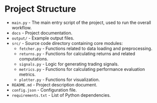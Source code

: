 # Project Structure

- `main.py` - The main entry script of the project, used to run the overall workflow.
- `docs` - Project documentation.
- `output/` - Example output files.
- `src/` - Source code directory containing core modules:
    - `fetcher.py` - Functions related to data loading and preprocessing.
    - `returns.py` - Functions for calculating returns and related computations.
    - `signals.py` - Logic for generating trading signals.
    - `metrics.py` - Functions for calculating performance evaluation metrics.
    - `plotter.py` - Functions for visualization.
- `README.md` - Project description document.
- `config.json` - Configuration file.
- `requirements.txt` - List of Python dependencies.
